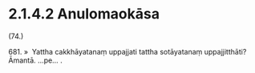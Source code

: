 # 2.1.4.2 Anulomaokāsa

(74.)

681\. »  Yattha cakkhāyatanaṃ uppajjati tattha sotāyatanaṃ uppajjitthāti? Āmantā. …pe… .
